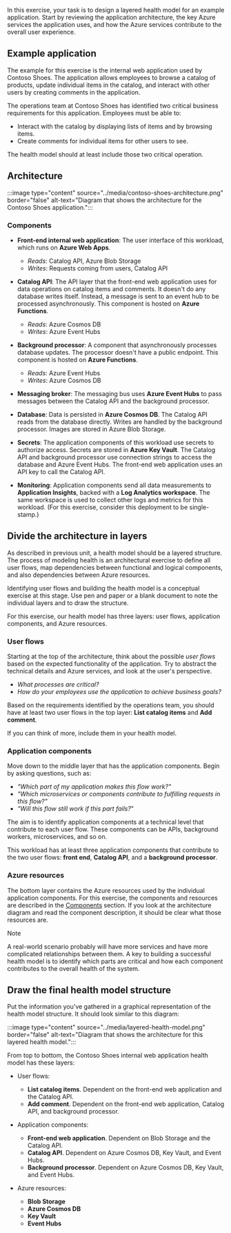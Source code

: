 In this exercise, your task is to design a layered health model for an example application. Start by reviewing the application architecture, the key Azure services the application uses, and how the Azure services contribute to the overall user experience.

## Example application

The example for this exercise is the internal web application used by Contoso Shoes. The application allows employees to browse a catalog of products, update individual items in the catalog, and interact with other users by creating comments in the application.

The operations team at Contoso Shoes has identified two critical business requirements for this application. Employees must be able to:

- Interact with the catalog by displaying lists of items and by browsing items.
- Create comments for individual items for other users to see.

The health model should at least include those two critical operation.

## Architecture

:::image type="content" source="../media/contoso-shoes-architecture.png" border="false" alt-text="Diagram that shows the architecture for the Contoso Shoes application.":::

### Components

- **Front-end internal web application**: The user interface of this workload, which runs on **Azure Web Apps**.

  - *Reads*: Catalog API, Azure Blob Storage
  - *Writes*: Requests coming from users, Catalog API

- **Catalog API**: The API layer that the front-end web application uses for data operations on catalog items and comments. It doesn't do any database writes itself. Instead, a message is sent to an event hub to be processed asynchronously. This component is hosted on **Azure Functions**.

  - *Reads*: Azure Cosmos DB
  - *Writes*: Azure Event Hubs

- **Background processor**: A component that asynchronously processes database updates. The processor doesn't have a public endpoint. This component is hosted on **Azure Functions**.

  - *Reads*: Azure Event Hubs
  - *Writes*: Azure Cosmos DB

- **Messaging broker**: The messaging bus uses **Azure Event Hubs** to pass messages between the Catalog API and the background processor.

- **Database**: Data is persisted in **Azure Cosmos DB**. The Catalog API reads from the database directly. Writes are handled by the background processor. Images are stored in Azure Blob Storage.

- **Secrets**: The application components of this workload use secrets to authorize access. Secrets are stored in **Azure Key Vault**. The Catalog API and background processor use connection strings to access the database and Azure Event Hubs. The front-end web application uses an API key to call the Catalog API.

- **Monitoring**: Application components send all data measurements to **Application Insights**, backed with a **Log Analytics workspace**. The same workspace is used to collect other logs and metrics for this workload. (For this exercise, consider this deployment to be single-stamp.)

## Divide the architecture in layers

As described in previous unit, a health model should be a layered structure. The process of modeling health is an architectural exercise to define all user flows, map dependencies between functional and logical components, and also dependencies between Azure resources. 

Identifying user flows and building the health model is a conceptual exercise at this stage. Use pen and paper or a blank document to note the individual layers and to draw the structure.

For this exercise, our health model has three layers: user flows, application components, and Azure resources.

### User flows

Starting at the top of the architecture, think about the possible *user flows* based on the expected functionality of the application. Try to abstract the technical details and Azure services, and look at the user's perspective. 
- *What processes are critical?*
- *How do your employees use the application to achieve business goals?*

Based on the requirements identified by the operations team, you should have at least two user flows in the top layer: **List catalog items** and **Add comment**.

If you can think of more, include them in your health model.

### Application components

Move down to the middle layer that has the application components. Begin by asking questions, such as:

- *"Which part of my application makes this flow work?"*
- *"Which microservices or components contribute to fulfilling requests in this flow?"*
- *"Will this flow still work if this part fails?*"

The aim is to identify application components at a technical level that contribute to each user flow. These components can be APIs, background workers, microservices, and so on.

This workload has at least three application components that contribute to the two user flows: **front end**,  **Catalog API**, and a **background processor**.

### Azure resources

The bottom layer contains the Azure resources used by  the individual application components. For this exercise, the components and resources are described in the [Components](#components) section. If you look at the architecture diagram and read the component description, it should be clear what those resources are.

> [!NOTE]
> A real-world scenario probably will have more services and have more complicated relationships between them. A key to building a successful health model is to identify which parts are critical and how each component contributes to the overall health of the system.

## Draw the final health model structure

Put the information you've gathered in a graphical representation of the health model structure. It should look similar to this diagram:

:::image type="content" source="../media/layered-health-model.png" border="false" alt-text="Diagram that shows the architecture for this layered health model.":::

From top to bottom, the Contoso Shoes internal web application health model has these layers:

- User flows:

  - **List catalog items**. Dependent on the front-end web application and the Catalog API.
  - **Add comment**. Dependent on the front-end web application, Catalog API, and background processor.

- Application components:

  - **Front-end web application**. Dependent on Blob Storage and the Catalog API.
  - **Catalog API**. Dependent on Azure Cosmos DB, Key Vault, and Event Hubs.
  - **Background processor**. Dependent on Azure Cosmos DB, Key Vault, and Event Hubs.

- Azure resources:

  - **Blob Storage**
  - **Azure Cosmos DB**
  - **Key Vault**
  - **Event Hubs**


